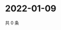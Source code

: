 # 2022-01-09

共 0 条

<!-- BEGIN WEIBO -->
<!-- 最后更新时间 Sun Jan 09 2022 03:00:46 GMT+0800 (China Standard Time) -->

<!-- END WEIBO -->
